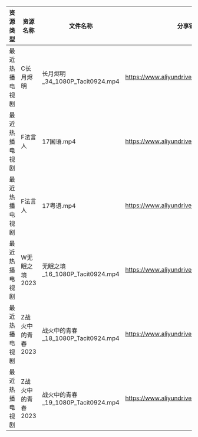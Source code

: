 | 资源类型    | 资源名称        | 文件名称                          | 分享链接                                      | 更新时间       |
| ------- | ----------- | ----------------------------- | ----------------------------------------- | ---------- |
| 最近热播电视剧 | C长月烬明       | 长月烬明_34_1080P_Tacit0924.mp4   | https://www.aliyundrive.com/s/fCetLv8S8P6 | 2023-05-03 |
| 最近热播电视剧 | F法言人        | 17国语.mp4                      | https://www.aliyundrive.com/s/cfKPZSp44D8 | 2023-05-03 |
| 最近热播电视剧 | F法言人        | 17粤语.mp4                      | https://www.aliyundrive.com/s/cfKPZSp44D8 | 2023-05-03 |
| 最近热播电视剧 | W无眠之境2023   | 无眠之境_16_1080P_Tacit0924.mp4   | https://www.aliyundrive.com/s/p7yTaTXN1y5 | 2023-05-03 |
| 最近热播电视剧 | Z战火中的青春2023 | 战火中的青春_18_1080P_Tacit0924.mp4 | https://www.aliyundrive.com/s/nBi7cscYEpa | 2023-05-03 |
| 最近热播电视剧 | Z战火中的青春2023 | 战火中的青春_19_1080P_Tacit0924.mp4 | https://www.aliyundrive.com/s/nBi7cscYEpa | 2023-05-03 |
